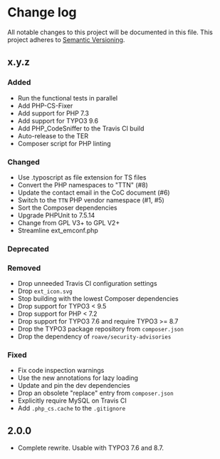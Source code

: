 # Change log

All notable changes to this project will be documented in this file.
This project adheres to [Semantic Versioning](https://semver.org/).

## x.y.z

### Added
- Run the functional tests in parallel
- Add PHP-CS-Fixer
- Add support for PHP 7.3
- Add support for TYPO3 9.6
- Add PHP_CodeSniffer to the Travis CI build
- Auto-release to the TER
- Composer script for PHP linting

### Changed
- Use .typoscript as file extension for TS files
- Convert the PHP namespaces to "TTN" (#8)
- Update the contact email in the CoC document (#6)
- Switch to the `TTN` PHP vendor namespace (#1, #5)
- Sort the Composer dependencies
- Upgrade PHPUnit to 7.5.14
- Change from GPL V3+ to GPL V2+
- Streamline ext_emconf.php

### Deprecated

### Removed
- Drop unneeded Travis CI configuration settings
- Drop `ext_icon.svg`
- Stop building with the lowest Composer dependencies
- Drop support for TYPO3 < 9.5
- Drop support for PHP < 7.2
- Drop support for TYPO3 7.6 and require TYPO3 >= 8.7
- Drop the TYPO3 package repository from `composer.json`
- Drop the dependency of `roave/security-advisories`

### Fixed
- Fix code inspection warnings
- Use the new annotations for lazy loading
- Update and pin the dev dependencies
- Drop an obsolete "replace" entry from `composer.json`
- Explicitly require MySQL on Travis CI
- Add `.php_cs.cache` to the `.gitignore`

## 2.0.0
- Complete rewrite. Usable with TYPO3 7.6 and 8.7.
